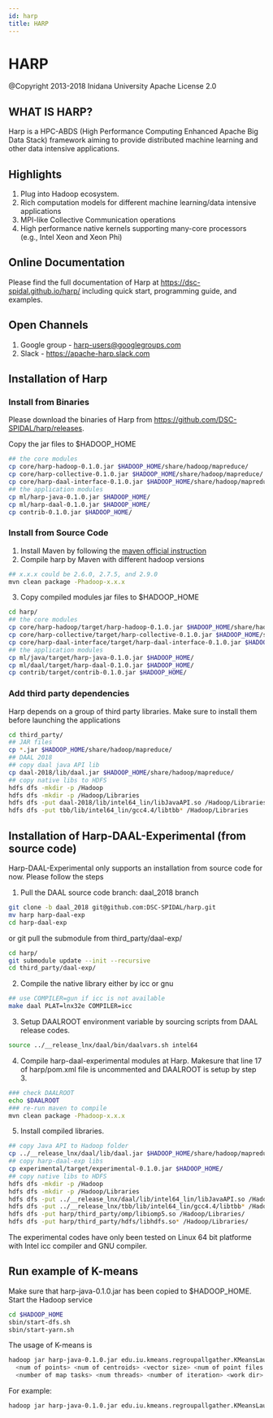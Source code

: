 ```yaml
---
id: harp
title: HARP
---
```


# HARP

@Copyright 2013-2018 Inidana University
Apache License 2.0

## WHAT IS HARP?

Harp is a HPC-ABDS (High Performance Computing Enhanced Apache Big Data Stack) framework aiming to provide distributed 
machine learning and other data intensive applications. 

## Highlights

1. Plug into Hadoop ecosystem.
2. Rich computation models for different machine learning/data intensive applications
2. MPI-like Collective Communication operations 
4. High performance native kernels supporting many-core processors (e.g., Intel Xeon and Xeon Phi) 

## Online Documentation

Please find the full documentation of Harp at https://dsc-spidal.github.io/harp/ including quick start, programming guide, and 
examples.

## Open Channels

1. Google group - harp-users@googlegroups.com
2. Slack - https://apache-harp.slack.com

## Installation of Harp 

### Install from Binaries

Please download the binaries of Harp from https://github.com/DSC-SPIDAL/harp/releases.

Copy the jar files to $HADOOP_HOME
```bash
## the core modules 
cp core/harp-hadoop-0.1.0.jar $HADOOP_HOME/share/hadoop/mapreduce/
cp core/harp-collective-0.1.0.jar $HADOOP_HOME/share/hadoop/mapreduce/
cp core/harp-daal-interface-0.1.0.jar $HADOOP_HOME/share/hadoop/mapreduce/
## the application modules 
cp ml/harp-java-0.1.0.jar $HADOOP_HOME/
cp ml/harp-daal-0.1.0.jar $HADOOP_HOME/
cp contrib-0.1.0.jar $HADOOP_HOME/ 
```

### Install from Source Code

1. Install Maven by following the [maven official instruction](http://maven.apache.org/install.html)
2. Compile harp by Maven with different hadoop versions
```bash
## x.x.x could be 2.6.0, 2.7.5, and 2.9.0 
mvn clean package -Phadoop-x.x.x
```

3. Copy compiled modules jar files to $HADOOP_HOME 
```bash
cd harp/
## the core modules 
cp core/harp-hadoop/target/harp-hadoop-0.1.0.jar $HADOOP_HOME/share/hadoop/mapreduce/
cp core/harp-collective/target/harp-collective-0.1.0.jar $HADOOP_HOME/share/hadoop/mapreduce/
cp core/harp-daal-interface/target/harp-daal-interface-0.1.0.jar $HADOOP_HOME/share/hadoop/mapreduce/
## the application modules 
cp ml/java/target/harp-java-0.1.0.jar $HADOOP_HOME/
cp ml/daal/target/harp-daal-0.1.0.jar $HADOOP_HOME/
cp contrib/target/contrib-0.1.0.jar $HADOOP_HOME/ 
```

### Add third party dependencies

Harp depends on a group of third party libraries. Make sure to install them before launching the applications

```bash
cd third_party/
## JAR files
cp *.jar $HADOOP_HOME/share/hadoop/mapreduce/
## DAAL 2018
## copy daal java API lib
cp daal-2018/lib/daal.jar $HADOOP_HOME/share/hadoop/mapreduce/
## copy native libs to HDFS
hdfs dfs -mkdir -p /Hadoop
hdfs dfs -mkdir -p /Hadoop/Libraries
hdfs dfs -put daal-2018/lib/intel64_lin/libJavaAPI.so /Hadoop/Libraries
hdfs dfs -put tbb/lib/intel64_lin/gcc4.4/libtbb* /Hadoop/Libraries
```

## Installation of Harp-DAAL-Experimental (from source code)

Harp-DAAL-Experimental only supports an installation from source code for now. Please follow the steps

1. Pull the DAAL source code branch:  daal_2018 branch 

```bash
git clone -b daal_2018 git@github.com:DSC-SPIDAL/harp.git
mv harp harp-daal-exp
cd harp-daal-exp
```
or git pull the submodule from third_party/daal-exp/

```bash
cd harp/
git submodule update --init --recursive
cd third_party/daal-exp/
```

2. Compile the native library either by icc or gnu

```bash
## use COMPILER=gun if icc is not available
make daal PLAT=lnx32e COMPILER=icc
```

3. Setup DAALROOT environment variable by sourcing scripts from DAAL release codes. 

```bash
source ../__release_lnx/daal/bin/daalvars.sh intel64
```

4. Compile harp-daal-experimental modules at Harp. Makesure that line 17 of harp/pom.xml file is uncommented and DAALROOT is setup by step 3. 

```bash
### check DAALROOT
echo $DAALROOT
### re-run maven to compile
mvn clean package -Phadoop-x.x.x
```

5. Install compiled libraries. 

```bash
## copy Java API to Hadoop folder
cp ../__release_lnx/daal/lib/daal.jar $HADOOP_HOME/share/hadoop/mapreduce/
## copy harp-daal-exp libs
cp experimental/target/experimental-0.1.0.jar $HADOOP_HOME/
## copy native libs to HDFS 
hdfs dfs -mkdir -p /Hadoop
hdfs dfs -mkdir -p /Hadoop/Libraries
hdfs dfs -put ../__release_lnx/daal/lib/intel64_lin/libJavaAPI.so /Hadoop/Libraries
hdfs dfs -put ../__release_lnx/tbb/lib/intel64_lin/gcc4.4/libtbb* /Hadoop/Libraries
hdfs dfs -put harp/third_party/omp/libiomp5.so /Hadoop/Libraries/
hdfs dfs -put harp/third_party/hdfs/libhdfs.so* /Hadoop/Libraries/
```
The experimental codes have only been tested on Linux 64 bit platforme with Intel icc compiler and GNU compiler.

## Run example of K-means

Make sure that harp-java-0.1.0.jar has been copied to $HADOOP_HOME.
Start the Hadoop service
```bash
cd $HADOOP_HOME
sbin/start-dfs.sh
sbin/start-yarn.sh
```

The usage of K-means is 
```bash
hadoop jar harp-java-0.1.0.jar edu.iu.kmeans.regroupallgather.KMeansLauncher
  <num of points> <num of centroids> <vector size> <num of point files per worker>
  <number of map tasks> <num threads> <number of iteration> <work dir> <local points dir>
```

For example:
```bash
hadoop jar harp-java-0.1.0.jar edu.iu.kmeans.regroupallgather.KMeansLauncher 1000 10 100 5 2 2 10 /kmeans /tmp/kmeans
```

